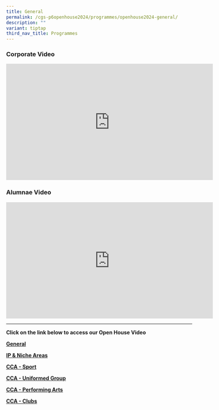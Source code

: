 ```yaml
---
title: General
permalink: /cgs-p6openhouse2024/programmes/openhouse2024-general/
description: ""
variant: tiptap
third_nav_title: Programmes
---
```

<h3>Corporate Video</h3>
<div class="iframe-wrapper">
<iframe height="315" width="560" allowfullscreen="true" frameborder="0" src="https://www.youtube.com/embed/o8fLy0ueiE4?si=CQm1JEkyCTZ_8Ond"></iframe>
</div>
<h3>Alumnae Video</h3>
<div class="iframe-wrapper">
<iframe height="315" width="560" allowfullscreen="true" frameborder="0" src="https://www.youtube.com/embed/6J3BL3dZeCI?si=fGuNXQekXvRFraZY"></iframe>
</div>
<hr>
<p><strong>Click on the link below to access our Open House Video</strong>
</p>
<p><strong><a href="/cgs-p6openhouse2024/programmes/openhouse2024-general/" rel="noopener nofollow" target="_blank">General</a></strong>
</p>
<p><strong><a href="/cgs-p6openhouse2024/programmes/openhouse2024-ipandnicheareas/" rel="noopener nofollow" target="_blank">IP &amp; Niche Areas</a></strong>
</p>
<p><strong><a href="/cgs-p6openhouse2024/ccas/openhouse2024-sports/" rel="noopener nofollow" target="_blank">CCA - Sport</a></strong>
</p>
<p><strong><a href="/cgs-p6openhouse2024/ccas/openhouse2024-uniformed-group/" rel="noopener nofollow" target="_blank">CCA - Uniformed Group</a></strong>
</p>
<p><strong><a href="/cgs-p6openhouse2024/ccas/openhouse2024-performingarts/" rel="noopener nofollow" target="_blank">CCA - Performing Arts</a></strong>
</p>
<p><strong><a href="/cgs-p6openhouse2024/ccas/openhouse2024-clubs/" rel="noopener nofollow" target="_blank">CCA - Clubs</a></strong>
</p>